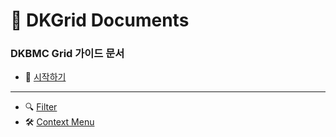 # 📄 DKGrid Documents 
### DKBMC Grid 가이드 문서

- 🚩 [시작하기](https://github.com/qkrwnstn356/DKGrid/blob/main/start.md)
---
- 🔍 [Filter](https://github.com/qkrwnstn356/DKGrid/blob/main/filter.md)
- 🛠 [Context Menu](https://github.com/qkrwnstn356/DKGrid/blob/main/ContextMenu.md)
